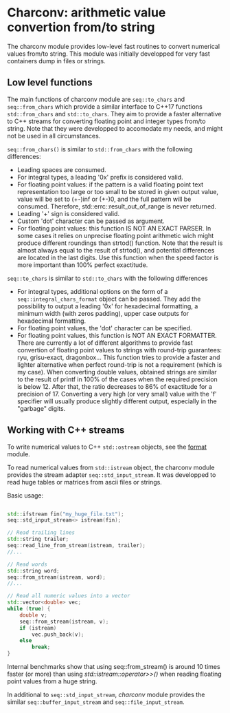 # Charconv: arithmetic value convertion from/to string

The charconv module provides low-level fast routines to convert numerical values from/to string.
This module was initially developped for very fast containers dump in files or strings.

## Low level functions


The main functions of charconv module are `seq::to_chars` and `seq::from_chars` which provide a similar interface to C++17 functions `std::from_chars` and `std::to_chars`. 
They aim to provide a faster alternative to C++ streams for converting floating point and integer types from/to string. Note that they were developped to accomodate my needs, and might not be used in all circumstances.

`seq::from_chars()` is similar to `std::from_chars` with the following differences:
-	Leading spaces are consumed.
-	For integral types, a leading '0x' prefix is considered valid.
-	For floating point values: if the pattern is a valid floating point text representation too large or too small to be stored in given output value, value will be set to (+-)inf or (+-)0, 
	and the full pattern will be consumed. Therefore, std::errc::result_out_of_range is never returned.
-	Leading '+' sign is considered valid.
-	Custom 'dot' character can be passed as argument.
-	For floating point values: this function IS NOT AN EXACT PARSER. In some cases it relies on unprecise floating point arithmetic wich might produce different roundings than strtod() function.
	Note that the result is almost always equal to the result of strtod(), and potential differences are located in the last digits. Use this function when the speed factor is more important than 100% perfect exactitude.

`seq::to_chars` is similar to `std::to_chars` with the following differences
-	For integral types, additional options on the form of a `seq::integral_chars_format` object can be passed. They add the possibility to output a leading '0x' for hexadecimal
	formatting, a minimum width (with zeros padding), upper case outputs for hexadecimal formatting.
-	For floating point values, the 'dot' character can be specified.
-	For floating point values, this function is NOT AN EXACT FORMATTER.
	There are currently a lot of different algorithms to provide fast convertion of floating point values to strings with round-trip guarantees: ryu, grisu-exact, dragonbox... 
	This function tries to provide a faster and lighter alternative when perfect round-trip is not a requirement (which is my case).
	When converting double values, obtained strings are similar to the result of printf in 100% of the cases when the required precision is below 12. 
	After that, the ratio decreases to 86% of exactitude for a precision of 17. Converting a very high (or very small) value with the 'f' specifier will usually produce slightly different output, especially in the "garbage" digits.


## Working with C++ streams


To write numerical values to C++ `std::ostream` objects, see the [format](format.md) module.

To read numerical values from `std::istream` object, the charconv module provides the stream adapter `seq::std_input_stream`.
It was developped to read huge tables or matrices from ascii files or strings.

Basic usage:

```cpp

std::ifstream fin("my_huge_file.txt");
seq::std_input_stream<> istream(fin);

// Read trailing lines
std::string trailer;
seq::read_line_from_stream(istream, trailer);
//...

// Read words
std::string word;
seq::from_stream(istream, word);
//...

// Read all numeric values into a vector
std::vector<double> vec;
while (true) {
	double v;
	seq::from_stream(istream, v);
	if (istream)
		vec.push_back(v);
	else
		break;
}

```

Internal benchmarks show that using seq::from_stream() is around 10 times faster (or more) than using *std::istream::operator>>()* when reading floating point values from a huge string.

In additional to `seq::std_input_stream`, *charconv* module provides the similar `seq::buffer_input_stream` and `seq::file_input_stream`.